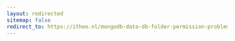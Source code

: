 ```yaml
---
layout: redirected
sitemap: false
redirect_to: https://itheo.nl/mongodb-data-db-folder-permission-problems/
---
```


